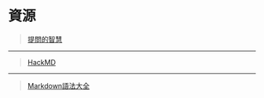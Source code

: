 資源
===
> [提問的智慧](./How-To-Ask-Questions-The-Smart-Way-main/)  
 ***
> [HackMD](https://hackmd.io/LjHWceIiQfCGbXkRrCABuA)  
 ***
> [Markdown語法大全](./Markdown.md/)  
